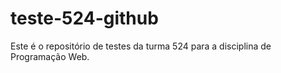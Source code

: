 # teste-524-github
Este é o repositório de testes da turma 524 para a disciplina de Programação Web.
